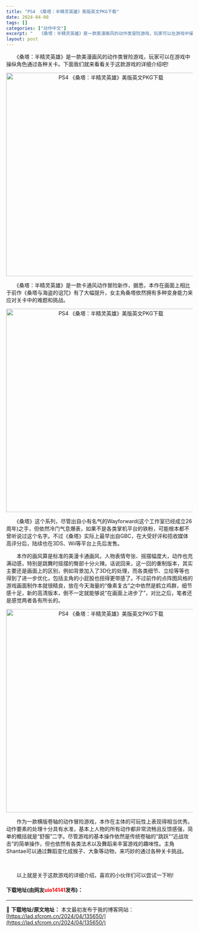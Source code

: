 ```yaml
---
title: "PS4 《桑塔：半精灵英雄》美版英文PKG下载"
date: 2024-04-08
tags: []
categories: ["动作中文"]
excerpt: "　　《桑塔：半精灵英雄》是一款美漫画风的动作类冒险游戏，玩家可以在游戏中操纵角色通过各种关卡。下面我们就来看看关于这款游戏的详细介绍吧! 　　《桑塔：半精灵英雄》是一款卡通风动作冒险新作，据悉，本作在画面上相比于前作《桑塔与海盗的诅咒》有了大幅提升，女主角桑塔依然拥有多种变身能力来应对关卡中的难题和&hellip;"
layout: post
---
```


 <p>　　《桑塔：半精灵英雄》是一款美漫画风的动作类冒险游戏，玩家可以在游戏中操纵角色通过各种关卡。下面我们就来看看关于这款游戏的详细介绍吧!</p> <p align="center"><img align="" border="0" src="https://lad.sfcrom.cn/wp-content/uploads/2024/04/20240408_661356904eab8.webp" width="550" alt="PS4 《桑塔：半精灵英雄》美版英文PKG下载" /></p> <p>　　《桑塔：半精灵英雄》是一款卡通风动作冒险新作，据悉，本作在画面上相比于前作《桑塔与海盗的诅咒》有了大幅提升，女主角桑塔依然拥有多种变身能力来应对关卡中的难题和挑战。</p> <p align="center"><img align="" border="0" src="https://lad.sfcrom.cn/wp-content/uploads/2024/04/20240408_66135690a17a5.webp" width="550" alt="PS4 《桑塔：半精灵英雄》美版英文PKG下载" /></p> <p>　　《桑塔》这个系列，尽管出自小有名气的Wayforward(这个工作室已经成立26周年)之手，但依然冷门气息爆表，如果不是各类掌机平台的铁粉，可能根本都不曾听说过这个名字。不过《桑塔》实际上最早出自GBC，在大受好评和揽收媒体高评分后，陆续也在3DS、Wii等平台上先后发售。</p> <p>　　本作的画风算是标准的美漫卡通画风，人物表情夸张、摇摆幅度大，动作也充满动感，特别是跳舞时摇摆的臀部十分火辣。话说回来，这一回的重制版本，其实主要还是画面上的区别，例如背景加入了3D化的处理，而各类细节、立绘等等也得到了进一步优化，包括主角的小屁股也扭得更带感了。不过前作的点阵图风格的游戏画面制作本就很精良，放在今天海量的&ldquo;像素复古&rdquo;之中依然是鹤立鸡群，细节感十足，新的高清版本，倒不一定就能够说&ldquo;在画面上进步了&rdquo;，对比之后，笔者还是感觉两者各有所长的。</p> <p align="center"><img align="" border="0" src="https://lad.sfcrom.cn/wp-content/uploads/2024/04/20240408_6613569102407.webp" width="550" alt="PS4 《桑塔：半精灵英雄》美版英文PKG下载" /></p> <p>　　作为一款横版卷轴的动作冒险游戏，本作在主体的可玩性上表现得相当优秀。动作要素的处理十分具有水准，基本上人物的所有动作都非常流畅且反馈感强，简单的概括就是&ldquo;舒服&rdquo;二字。尽管游戏的基本操作依然是传统卷轴的&ldquo;跳跃&rdquo;&ldquo;近战攻击&rdquo;的简单操作，但也依然有各类法术以及舞蹈来丰富游戏的趣味性。主角Shantae可以通过舞蹈变化成猴子、大象等动物，来巧妙的通过各种关卡挑战。</p> <p>&nbsp;</p> <p>　　以上就是关于这款游戏的详细介绍，喜欢的小伙伴们可以尝试一下哟!</p> <p><h4>下载地址(由网友<font color="red">uio14141</font>发布)：</h4></p> 

---
📖 **下载地址/原文地址：** 本文最初发布于我的博客网站：[https://lad.sfcrom.cn/2024/04/135650/](https://lad.sfcrom.cn/2024/04/135650/)
